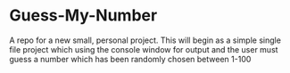 # Guess-My-Number
A repo for a new small, personal project. This will begin as a simple single file project which using the console window for output and the user must guess a number which has been randomly chosen between 1-100

